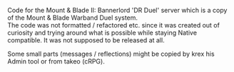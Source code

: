 Code for the Mount & Blade II: Bannerlord 'DR Duel' server which is a copy of the Mount & Blade Warband Duel system.  
The code was not formatted / refactored etc. since it was created out of curiosity and trying around what is possible while staying Native compatible. It was not supposed to be released at all.

Some small parts (messages / reflections) might be copied by krex his Admin tool or from takeo (cRPG).
